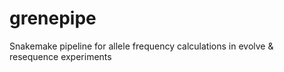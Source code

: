 # grenepipe
Snakemake pipeline for allele frequency calculations in evolve &amp; resequence experiments
